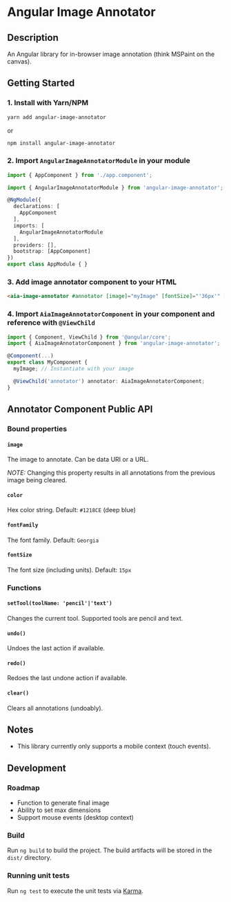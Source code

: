 # Angular Image Annotator

## Description
An Angular library for in-browser image annotation (think MSPaint on the canvas).

## Getting Started

### 1. Install with Yarn/NPM
```bash
yarn add angular-image-annotator
```
or
```bash
npm install angular-image-annotator
```

### 2. Import `AngularImageAnnotatorModule` in your module
```typescript
import { AppComponent } from './app.component';

import { AngularImageAnnotatorModule } from 'angular-image-annotator';

@NgModule({
  declarations: [
    AppComponent
  ],
  imports: [
    AngularImageAnnotatorModule
  ],
  providers: [],
  bootstrap: [AppComponent]
})
export class AppModule { }

```

### 3. Add image annotator component to your HTML
```html
<aia-image-annotator #annotator [image]="myImage" [fontSize]="'36px'" [fontFamily]="'Times'" [color]="'#000000'"></aia-image-annotator>
```


### 4. Import `AiaImageAnnotatorComponent` in your component and reference with `@ViewChild`
```typescript
import { Component, ViewChild } from '@angular/core';
import { AiaImageAnnotatorComponent } from 'angular-image-annotator';

@Component(...)
export class MyComponent {
  myImage; // Instantiate with your image

  @ViewChild('annotator') annotator: AiaImageAnnotatorComponent;
}
```

## Annotator Component Public API
### Bound properties

#### `image`
The image to annotate. Can be data URI or a URL.

*NOTE:* Changing this property results in all annotations from the previous image being cleared.

#### `color`
Hex color string.
Default: `#1218CE` (deep blue)

#### `fontFamily`
The font family.
Default: `Georgia`

#### `fontSize`
The font size (including units).
Default: `15px`

### Functions

#### `setTool(toolName: 'pencil'|'text')`
Changes the current tool. Supported tools are pencil and text.

#### `undo()`
Undoes the last action if available.

#### `redo()`
Redoes the last undone action if available.

#### `clear()`
Clears all annotations (undoably).

## Notes
- This library currently only supports a mobile context (touch events).

## Development

### Roadmap
- Function to generate final image
- Ability to set max dimensions
- Support mouse events (desktop context)

### Build

Run `ng build` to build the project. The build artifacts will be stored in the `dist/` directory.

### Running unit tests

Run `ng test` to execute the unit tests via [Karma](https://karma-runner.github.io).
